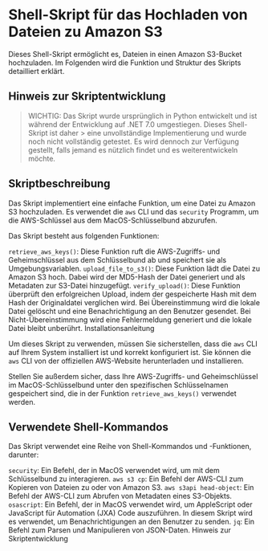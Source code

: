 # Shell-Skript für das Hochladen von Dateien zu Amazon S3

Dieses Shell-Skript ermöglicht es, Dateien in einen Amazon S3-Bucket hochzuladen. Im Folgenden wird die Funktion und Struktur des Skripts detailliert erklärt.

## Hinweis zur Skriptentwicklung

> WICHTIG: Das Skript wurde ursprünglich in Python entwickelt und ist während der Entwicklung auf .NET 7.0 umgestiegen. Dieses Shell-Skript ist daher > eine unvollständige Implementierung und wurde noch nicht vollständig getestet. Es wird dennoch zur Verfügung gestellt, falls jemand es nützlich findet und es weiterentwickeln möchte.

## Skriptbeschreibung

Das Skript implementiert eine einfache Funktion, um eine Datei zu Amazon S3 hochzuladen. Es verwendet die `aws` CLI und das `security` Programm, um die AWS-Schlüssel aus dem MacOS-Schlüsselbund abzurufen.

Das Skript besteht aus folgenden Funktionen:

`retrieve_aws_keys()`: Diese Funktion ruft die AWS-Zugriffs- und Geheimschlüssel aus dem Schlüsselbund ab und speichert sie als Umgebungsvariablen.
`upload_file_to_s3()`: Diese Funktion lädt die Datei zu Amazon S3 hoch. Dabei wird der MD5-Hash der Datei generiert und als Metadaten zur S3-Datei hinzugefügt.
`verify_upload()`: Diese Funktion überprüft den erfolgreichen Upload, indem der gespeicherte Hash mit dem Hash der Originaldatei verglichen wird. Bei Übereinstimmung wird die lokale Datei gelöscht und eine Benachrichtigung an den Benutzer gesendet. Bei Nicht-Übereinstimmung wird eine Fehlermeldung generiert und die lokale Datei bleibt unberührt.
Installationsanleitung

Um dieses Skript zu verwenden, müssen Sie sicherstellen, dass die `aws` CLI auf Ihrem System installiert ist und korrekt konfiguriert ist. Sie können die `aws` CLI von der offiziellen AWS-Website herunterladen und installieren.

Stellen Sie außerdem sicher, dass Ihre AWS-Zugriffs- und Geheimschlüssel im MacOS-Schlüsselbund unter den spezifischen Schlüsselnamen gespeichert sind, die in der Funktion `retrieve_aws_keys()` verwendet werden.

## Verwendete Shell-Kommandos

Das Skript verwendet eine Reihe von Shell-Kommandos und -Funktionen, darunter:

`security`: Ein Befehl, der in MacOS verwendet wird, um mit dem Schlüsselbund zu interagieren.
`aws s3 cp`: Ein Befehl der AWS-CLI zum Kopieren von Dateien zu oder von Amazon S3.
`aws s3api head-object`: Ein Befehl der AWS-CLI zum Abrufen von Metadaten eines S3-Objekts.
`osascript`: Ein Befehl, der in MacOS verwendet wird, um AppleScript oder JavaScript für Automation (JXA) Code auszuführen. In diesem Skript wird es verwendet, um Benachrichtigungen an den Benutzer zu senden.
`jq`: Ein Befehl zum Parsen und Manipulieren von JSON-Daten.
Hinweis zur Skriptentwicklung

